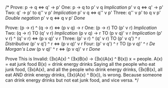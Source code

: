 /*
Prove: p -> q <=> q' -> p'
One: p -> q to p' v q           *Implication*
  p' v q <=> q' -> p'       
Two: q' -> p' to q'' v p'       *Implication*
  p' v q <=> q'' v p' 
Three: q'' v p' to q v p'       *Double negation*
  p' v q <=> q v p'             *Done*

Prove: (p -> r) ^ (q -> r) <=> (p v q) -> r
One: (p -> r) TO (p' v r)                     *Implication*
Two: (q -> r) TO (q' v r)                     *Implication*
(p v q) -> r TO (p v q)' v r                  *Implication*
  (p' v r) ^ (q' v r) <=> (p v q)' v r
Three: (p' v r) ^ (q' v r) TO (p' v q') ^ r   *Distributive*
(p' v q') ^ r <=> (p v q)' v r
Four: (p' v q') ^ r TO (p v q)' ^ r           *De Morgan's Law*
(p v q)' ^ r <=> (p v q)' v r                 *Done*

Prove This is Invalid: (Ǝx)A(x) ^ (Ǝx)B(x) -> (Ǝx)(A(x) ^ B(x))
  x = people.
  A(x) = eat junk food
  B(x) = drink energy drinks 
Saying all the people who eat junk food, (Ǝx)A(x), and all the people who drink energy
drinks, (Ǝx)B(x), all eat AND drink energy drinks, (Ǝx)(A(x) ^ B(x)), is wrong.  Because
someone can drink energy drinks but not eat junk food, and vice versa.
*/

